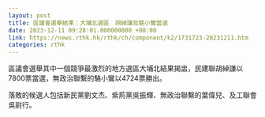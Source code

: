 ```yaml
---
layout: post
title: 區議會選舉結果｜大埔北選區　胡綽謙及駱小鸞當選
date: 2023-12-11 09:28:01.000000000 +08:00
link: https://news.rthk.hk/rthk/ch/component/k2/1731723-20231211.htm
categories: rthk
---
```


區議會選舉其中一個競爭最激烈的地方選區大埔北結果揭盅，民建聯胡綽謙以7800票當選，無政治聯繫的駱小鸞以4724票勝出。

落敗的候選人包括新民黨劉文杰、紫荊黨吳振輝、無政治聯繫的葉偉兒、及工聯會吳尉行。
